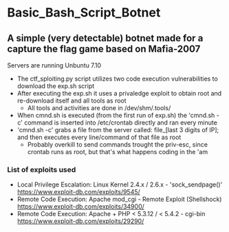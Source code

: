 # Basic_Bash_Script_Botnet
## A simple (very detectable) botnet made for a capture the flag game based on Mafia-2007
Servers are running Unbuntu 7.10

- The ctf_sploiting.py script utilizes two code execution vulnerabilities to download the exp.sh script
- After executing the exp.sh it uses a privaledge exploit to obtain root and re-download itself and all tools as root
  - All tools and activities are done in /dev/shm/.tools/
- When cmnd.sh is executed (from the first run of exp.sh) the 'cmnd.sh -c' command is inserted into /etc/crontab directly and ran every minute
- 'cmnd.sh -c' grabs a file from the server called: file_[last 3 digits of IP]; and then executes every line/command of that file as root
  - Probably overkill to send commands trought the priv-esc, since crontab runs as root, but that's what happens coding in the 'am

### List of exploits used
- Local Privilege Escalation: Linux Kernel 2.4.x / 2.6.x - 'sock_sendpage()' https://www.exploit-db.com/exploits/9545/
- Remote Code Execution:	Apache mod_cgi - Remote Exploit (Shellshock) https://www.exploit-db.com/exploits/34900/
- Remote Code Execution: Apache + PHP < 5.3.12 / < 5.4.2 - cgi-bin https://www.exploit-db.com/exploits/29290/
